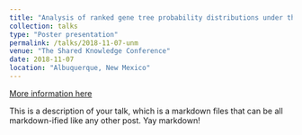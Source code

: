 ```yaml
---
title: "Analysis of ranked gene tree probability distributions under the coalescent process for detecting anomaly zones"
collection: talks
type: "Poster presentation"
permalink: /talks/2018-11-07-unm
venue: "The Shared Knowledge Conference"
date: 2018-11-07
location: "Albuquerque, New Mexico"
---
```


[More information here](http://example2.com)

This is a description of your talk, which is a markdown files that can be all markdown-ified like any other post. Yay markdown!
